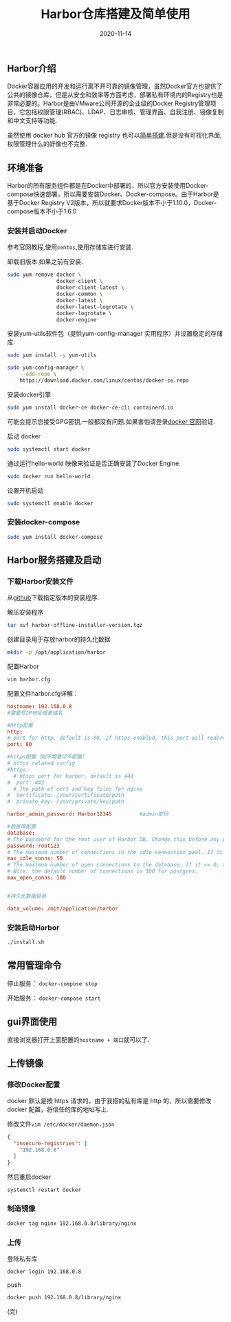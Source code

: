 ﻿---
layout: post
title: Harbor仓库搭建及简单使用
date: '2020-11-14'
categories: 服务器
---

## Harbor介绍

Docker容器应用的开发和运行离不开可靠的镜像管理，虽然Docker官方也提供了公共的镜像仓库，但是从安全和效率等方面考虑，部署私有环境内的Registry也是非常必要的。Harbor是由VMware公司开源的企业级的Docker Registry管理项目，它包括权限管理(RBAC)、LDAP、日志审核、管理界面、自我注册、镜像复制和中文支持等功能.

虽然使用 docker hub 官方的镜像 registry 也可以[简单搭建](https://www.jermey.cn/2020/10/15/1.html).但是没有可视化界面,权限管理什么的好像也不完整.

## 环境准备

Harbor的所有服务组件都是在Docker中部署的，所以官方安装使用Docker-compose快速部署，所以需要安装Docker、Docker-compose。由于Harbor是基于Docker Registry V2版本，所以就要求Docker版本不小于1.10.0，Docker-compose版本不小于1.6.0

### 安装并启动Docker

参考官网教程,使用`centos`,使用存储库进行安装.

卸载旧版本.如果之前有安装.

``` sh
sudo yum remove docker \
                docker-client \
                docker-client-latest \
                docker-common \
                docker-latest \
                docker-latest-logrotate \
                docker-logrotate \
                docker-engine
```

安装yum-utils软件包（提供yum-config-manager 实用程序）并设置稳定的存储库.

``` sh
sudo yum install -y yum-utils

sudo yum-config-manager \
    --add-repo \
    https://download.docker.com/linux/centos/docker-ce.repo
```

安装docker引擎

``` sh
sudo yum install docker-ce docker-ce-cli containerd.io
```

可能会提示您接受GPG密钥,一般都没有问题.如果害怕请登录[docker 官网](https://docs.docker.com/engine/install/centos/)验证.

启动 docker

``` sh
sudo systemctl start docker
```

通过运行hello-world 映像来验证是否正确安装了Docker Engine.

``` sh
sudo docker run hello-world
```

设置开机启动

``` sh
sudo systemctl enable docker
```

### 安装docker-compose

``` sh
sudo yum install docker-compose
```

## Harbor服务搭建及启动

### 下载Harbor安装文件

从[github](https://github.com/goharbor/harbor/releases)下载指定版本的安装程序.

解压安装程序

``` sh
tar xvf harbor-offline-installer-version.tgz
```

创建目录用于存放harbor的持久化数据

``` sh
mkdir -p /opt/application/harbor
```

配置Harbor

``` sh
vim harbor.cfg
```

配置文件harbor.cfg详解：

``` conf
hostname: 192.168.0.8
#需要写IP地址或者域名

#http配置
http:
# port for http, default is 80. If https enabled, this port will redirect to https port
port: 80

#https配置（如不需要可不配置）
# https related config
#https:
  # https port for harbor, default is 443
#  port: 443
  # The path of cert and key files for nginx
#  certificate: /your/certificate/path
#  private_key: /your/private/key/path

harbor_admin_password: Harbor12345         #admin密码

#数据库配置
database:
# The password for the root user of Harbor DB. Change this before any production use.
password: root123
# The maximum number of connections in the idle connection pool. If it <=0, no idle connections are retained.
max_idle_conns: 50
# The maximum number of open connections to the database. If it <= 0, then there is no limit on the number of open connections.
# Note: the default number of connections is 100 for postgres.
max_open_conns: 100


#持久化数据目录

data_volume: /opt/application/harbor
```

### 安装启动Harbor

``` sh
./install.sh
```

## 常用管理命令

停止服务： `docker-compose stop`

开始服务： `docker-compose start`

## gui界面使用

直接浏览器打开上面配置的`hostname + 端口`就可以了.

## 上传镜像

### 修改Docker配置

docker 默认是按 https 请求的，由于我搭的私有库是 http 的，所以需要修改 docker 配置，将信任的库的地址写上.

修改文件`vim /etc/docker/daemon.json`

``` json
{
  "insecure-registries": [
    "192.168.0.8"
  ]
}
```

然后重启docker

``` sh
systemctl restart docker
```

### 制造镜像

``` sh
docker tag nginx 192.168.0.8/library/nginx
```

### 上传

登陆私有库

``` sh
docker login 192.168.0.8
```

push

``` sh
docker push 192.168.0.8/library/nginx
```

(完)
